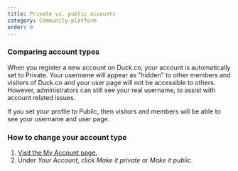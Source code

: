 ```yaml
---
title: Private vs. public accounts
category: Community-platform
order: 0
---
```

<h3>Comparing account types</h3>

<p>When you register a new account on Duck.co, your account is automatically set to Private. Your username will appear as "hidden" to other members and visitors of Duck.co and your user page will not be accessible to others. However, administrators can still see your real username, to assist with account related issues.</p>

<p>If you set your profile to Public, then visitors and members will be able to see your username and user page. </p>

<h3>How to change your account type</h3>

<ol><li><a href="https://duck.co/my/account">Visit the My Account page.</a></li>
  <li>Under <em>Your Account</em>, click <em>Make it private</em> or <em>Make it public</em>.</li>
</ol>